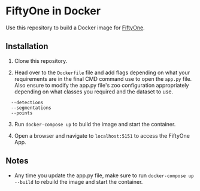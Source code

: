 # FiftyOne in Docker

Use this repository to build a Docker image for [FiftyOne](https://voxel51.com/docs/fiftyone/).

## Installation

1. Clone this repository.

2. Head over to the `Dockerfile` file and add flags depending on what your requirements are in the final CMD command use to open the `app.py` file. Also ensure to modify the app.py file's zoo configuration appropriately depending on what classes you required and the dataset to use.

```
  --detections
  --segmentations
  --points
```

3. Run `docker-compose up` to build the image and start the container.

4. Open a browser and navigate to `localhost:5151` to access the FiftyOne App.

## Notes

- Any time you update the app.py file, make sure to run `docker-compose up --build` to rebuild the image and start the container.
